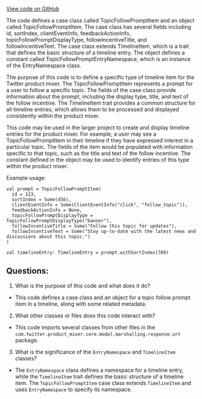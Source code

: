 [View code on GitHub](https://github.com/misbahsy/the-algorithm/product-mixer/core/src/main/scala/com/twitter/product_mixer/core/model/marshalling/response/urt/item/topic/TopicFollowPromptItem.scala)

The code defines a case class called TopicFollowPromptItem and an object called TopicFollowPromptItem. The case class has several fields including id, sortIndex, clientEventInfo, feedbackActionInfo, topicFollowPromptDisplayType, followIncentiveTitle, and followIncentiveText. The case class extends TimelineItem, which is a trait that defines the basic structure of a timeline entry. The object defines a constant called TopicFollowPromptEntryNamespace, which is an instance of the EntryNamespace class.

The purpose of this code is to define a specific type of timeline item for the Twitter product mixer. The TopicFollowPromptItem represents a prompt for a user to follow a specific topic. The fields of the case class provide information about the prompt, including the display type, title, and text of the follow incentive. The TimelineItem trait provides a common structure for all timeline entries, which allows them to be processed and displayed consistently within the product mixer.

This code may be used in the larger project to create and display timeline entries for the product mixer. For example, a user may see a TopicFollowPromptItem in their timeline if they have expressed interest in a particular topic. The fields of the item would be populated with information specific to that topic, such as the title and text of the follow incentive. The constant defined in the object may be used to identify entries of this type within the product mixer.

Example usage:

```
val prompt = TopicFollowPromptItem(
  id = 123,
  sortIndex = Some(456),
  clientEventInfo = Some(ClientEventInfo("click", "follow_topic")),
  feedbackActionInfo = None,
  topicFollowPromptDisplayType = TopicFollowPromptDisplayType("banner"),
  followIncentiveTitle = Some("Follow this topic for updates"),
  followIncentiveText = Some("Stay up-to-date with the latest news and discussions about this topic.")
)

val timelineEntry: TimelineEntry = prompt.withSortIndex(789)
```
## Questions: 
 1. What is the purpose of this code and what does it do?
- This code defines a case class and an object for a topic follow prompt item in a timeline, along with some related metadata.

2. What other classes or files does this code interact with?
- This code imports several classes from other files in the `com.twitter.product_mixer.core.model.marshalling.response.urt` package.

3. What is the significance of the `EntryNamespace` and `TimelineItem` classes?
- The `EntryNamespace` class defines a namespace for a timeline entry, while the `TimelineItem` trait defines the basic structure of a timeline item. The `TopicFollowPromptItem` case class extends `TimelineItem` and uses `EntryNamespace` to specify its namespace.